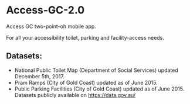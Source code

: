 # Access-GC-2.0
Access GC two-point-oh mobile app.

For all your accessibility toilet, parking and facility-access needs.

## Datasets:
- National Public Toilet Map (Department of Social Services) updated December 5th, 2017.
- Pram Ramps (City of Gold Coast) updated as of June 2015.
- Public Parking Facilities (City of Gold Coast) updated as of June 2015.
Datasets publicly available on https://data.gov.au/

